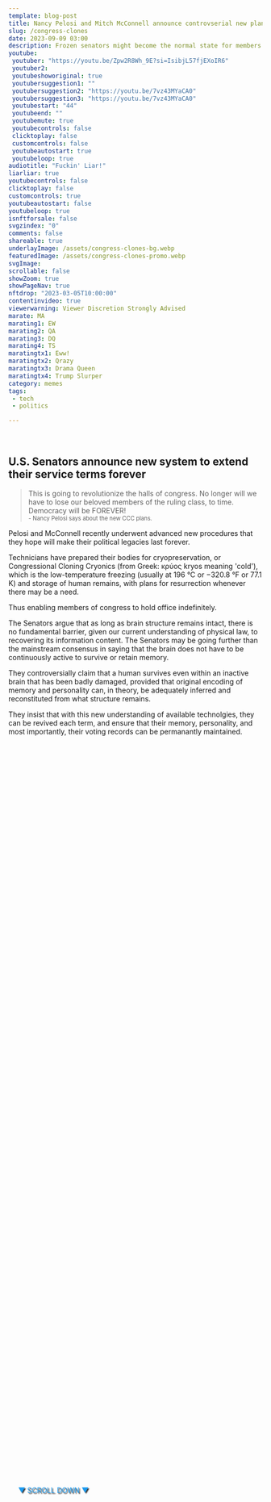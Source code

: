 ```yaml
---
template: blog-post
title: Nancy Pelosi and Mitch McConnell announce controvserial new plans for using Congressional Cloning Cryonics (CCC)
slug: /congress-clones
date: 2023-09-09 03:00
description: Frozen senators might become the normal state for members of congress
youtube:
 youtuber: "https://youtu.be/Zpw2R8Wh_9E?si=IsibjL57fjEXoIR6"
 youtuber2: 
 youtubeshoworiginal: true
 youtubersuggestion1: ""
 youtubersuggestion2: "https://youtu.be/7vz43MYaCA0"
 youtubersuggestion3: "https://youtu.be/7vz43MYaCA0"
 youtubestart: "44"
 youtubeend: ""
 youtubemute: true
 youtubecontrols: false
 clicktoplay: false
 customcontrols: false
 youtubeautostart: true
 youtubeloop: true
audiotitle: "Fuckin' Liar!"
liarliar: true
youtubecontrols: false
clicktoplay: false
customcontrols: true
youtubeautostart: false
youtubeloop: true
isnftforsale: false
svgzindex: "0"
comments: false
shareable: true
underlayImage: /assets/congress-clones-bg.webp
featuredImage: /assets/congress-clones-promo.webp
svgImage: 
scrollable: false
showZoom: true
showPageNav: true
nftdrop: "2023-03-05T10:00:00"
contentinvideo: true
viewerwarning: Viewer Discretion Strongly Advised
marate: MA
marating1: EW
marating2: QA
marating3: DQ
marating4: TS
maratingtx1: Eww!
maratingtx2: Qrazy
maratingtx3: Drama Queen
maratingtx4: Trump Slurper
category: memes
tags: 
 - tech
 - politics

---
```


<div style="position:absolute; top:75vh; text-shadow:2px 2px 2px #333; color:#1D9BF0 !important; padding-left:2vw; animation:fadeout 4s forwards; animation-delay:4s;">
▼ SCROLL DOWN ▼
</div>

<div class="contentinside" style="">
<!-- <img class="" src="/assets/matt-floating-head.webp" width="100%" style=" z-index:-1; opacity:0;
animation: kariFilter1 6s ease-in-out;
animation-delay: 4s;
animation-iteration-count:infinite;
" /> -->


<!-- <div class="bubble bubble-bottom-left" style="position:absolute; width:; top:30%; left:20vw; display:flex; justify-content:center;backdrop-filter: blur(6px);
animation: bubbleBop 9s ease-in;
animation-delay: 6s;
animation-direction: forwards;
animation-iteration-count:1;
opacity:0;
"><span style="font-size:120%; font-weight:bold;"><span style="font-size:160%; font-weight:bold;"></span></div>


<div class="bubble bubble-bottom-right" style="position:absolute; width:50vw; top:50%; right:20vw; display:block; justify-content:center; font-size:110%;backdrop-filter: blur(6px);
animation: bubbleBop1 10s ease-in;
animation-delay:8s;
animation-direction: forwards;
animation-iteration-count:1;
opacity:0;
"><span style="font-weight:bold;"></span></div> -->


</div>

<style>

@keyframes kariFilter1{
	0% { 
		opacity:0; }

	25% {
		/* -webkit-backdrop-filter: blur(15px); 
		backdrop-filter: blur(15px);  */
		opacity:.3;
	}
	50% {
		transform:translateY(1%);
		/* -webkit-backdrop-filter: blur(6px); 
		backdrop-filter: blur(6px);  */
		opacity:.8;
	}
	75% {
		transform:translateY(-1%);
		/* -webkit-backdrop-filter: blur(12px); 
		backdrop-filter: blur(12px);  */
		opacity:.7;
	}
	100% { 
		transform:translateY(1%);
		/* -webkit-backdrop-filter: blur(8px); 
		backdrop-filter: blur(8px);  */
		opacity:.2;
	}
  }


</style>




<div class="contentbody" style="text-align:left !important; margin-top:0;">


<br />


## U.S. Senators announce new system to extend their service terms forever


<blockquote>
This is going to revolutionize the halls of congress. No longer will we have to lose our beloved members of the ruling class, to time. Democracy will be FOREVER!
<br /><span style="font-size:80%;">- Nancy Pelosi says about the new CCC plans.</span>
 </blockquote>


Pelosi and McConnell recently underwent advanced new procedures that they hope will make their political legacies last forever.

Technicians have prepared their bodies for cryopreservation, or Congressional Cloning Cryonics (from Greek: κρύος kryos meaning 'cold'), which is the low-temperature freezing (usually at 196 °C or −320.8 °F or 77.1 K) and storage of human remains, with plans for resurrection whenever there may be a need. 

Thus enabling members of congress to hold  office indefinitely.

The Senators argue that as long as brain structure remains intact, there is no fundamental barrier, given our current understanding of physical law, to recovering its information content. The Senators may be going further than the mainstream consensus in saying that the brain does not have to be continuously active to survive or retain memory.

They controversially claim that a human survives even within an inactive brain that has been badly damaged, provided that original encoding of memory and personality can, in theory, be adequately inferred and reconstituted from what structure remains.

They insist that with this new understanding of available technolgies, they can be revived each term, and ensure that their memory, personality, and most importantly, their voting records can be permanantly maintained.























</div>